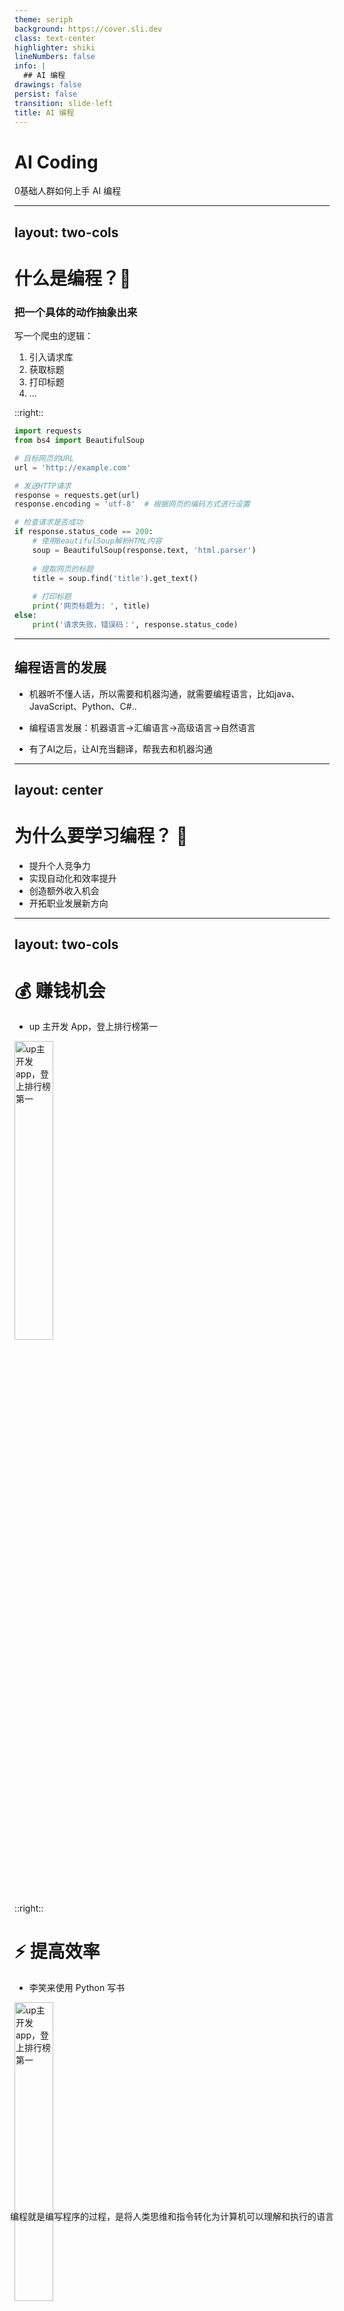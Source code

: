 ```yaml
---
theme: seriph
background: https://cover.sli.dev
class: text-center
highlighter: shiki
lineNumbers: false
info: |
  ## AI 编程
drawings: false
persist: false
transition: slide-left
title: AI 编程 
---
```


# AI Coding

<div class="text-xl mt-4 opacity-80">
0基础人群如何上手 AI 编程
</div>




---
layout: two-cols
---

<v-clicks >

# 什么是编程？🤔

<div style="position: absolute; top: 90%; left: 50%; transform: translate(-50%, -50%);width:90%;text-align:center;">编程就是编写程序的过程，是将人类思维和指令转化为计算机可以理解和执行的语言</div>

### 把一个具体的动作抽象出来​

写一个爬虫的逻辑​：
1. 引入请求库​
2. 获取标题​
3. 打印标题 
4. ...

</v-clicks>
::right::
<v-clicks>

``` python {monaco-run}
import requests
from bs4 import BeautifulSoup

# 目标网页的URL
url = 'http://example.com'

# 发送HTTP请求
response = requests.get(url)
response.encoding = 'utf-8'  # 根据网页的编码方式进行设置

# 检查请求是否成功
if response.status_code == 200:
    # 使用BeautifulSoup解析HTML内容
    soup = BeautifulSoup(response.text, 'html.parser')
    
    # 提取网页的标题
    title = soup.find('title').get_text()
    
    # 打印标题
    print('网页标题为: ', title)
else:
    print('请求失败，错误码：', response.status_code)
```

</v-clicks>

---


<v-clicks>

## 编程语言的发展

- 机器听不懂人话，所以需要和机器沟通，就需要编程语言，比如java、JavaScript、Python、C#..​

- 编程语言发展：机器语言→汇编语言→高级语言→自然语言​

- 有了AI之后，让AI充当翻译，帮我去和机器沟通​

</v-clicks>

---
layout: center
---



# 为什么要学习编程？ 🤔

<v-clicks>

- 提升个人竞争力
- 实现自动化和效率提升
- 创造额外收入机会
- 开拓职业发展新方向

</v-clicks>

---
layout: two-cols
---

<v-clicks>

# 💰 赚钱机会

- up 主开发 App，登上排行榜第一

<img src="https://s2.loli.net/2025/03/17/PEOnXeuLzFi93l5.png" style="height:35%;" alt="up主开发app，登上排行榜第一">



</v-clicks>

::right::

<v-clicks>

# ⚡ 提高效率

- 李笑来使用 Python 写书
 
<img src="https://s2.loli.net/2025/03/16/Lx9Zv6OsElNTFI3.png" style="height:35%;" alt="up主开发app，登上排行榜第一">


</v-clicks>
 
---
layout: center
---

# 学习编程的疑问

<v-clicks>

- 难不难？
- 学什么？
- 怎么学？

</v-clicks>

---
layout: center
---


# 难不难

<v-clicks>

- AI 正在重塑计算机教育，抛弃以往的学习模式
- 就像现在你不需要学习如何使用算盘
- 只要有计算器、能看懂数字、会加减乘除就可以计算一样

</v-clicks>
 
---
layout: center
---


# 学什么？

---
layout: two-cols
---

# Python

<v-clicks>

## 简单易学

- 接近英语语法
- 丰富的库和框架
- 强大的社区支持
- 强大的生态系统

## 应用广泛

- 网络爬虫
- 数据分析
- 自动化脚本

</v-clicks>

::right::

<div class="ml-4">
<v-clicks>

# JavaScript

## 多平台支持

- 小程序开发
- 浏览器应用
- 移动应用（iOS/Android）
- 桌面应用（Windows/Mac）

## 全栈开发

- 前端界面
- 后端服务

</v-clicks>
</div>
 
---
layout: center
---


# 怎么学？

---

# AI 辅助学习方法

<v-clicks>

## 传统方式

- 视频教程
- 在线课程

## AI 互动学习

提示词：

```md
我想学习[X]。请按照二八法则(80-20 原则)制定一个全面的学习计划,重点关注能让我开始构建项目的 20%核心概念。

请将计划按周安排，总计[Y]周,每月周涵盖特定的学习主题。
在完成这[Y]周的核心学习后,请推荐 5 个难度递增的项目(从入门到到进阶),帮助我应用和拓展[X]的知识。

对于每个项目,请提供简要描述并列出它将帮助强化的关键概念请确保计划详细到足以让初学者跟随，同时也要有足够的挑战性来培养独立思考和解决问题的能力。
```

</v-clicks>
 
---
layout: center
---

# 编程的演进

---

# 编程工具的四个阶段

<div class="grid grid-cols-2 gap-4">
  <div class="p-4">
<v-clicks>

## 1️⃣ 手写代码

- 记事本
- Vi 编辑器

</v-clicks>
  </div>
  <div class="p-4">
<v-clicks>

## 2️⃣ IDE 时代

- VSCode
- IntelliJ IDEA
- 代码提示
<!-- 集成开发环境=简称IDE，类似我们写ppt，需要使用WPS一样，文件的后缀名同理。 -->

</v-clicks>
  </div>

<div class="p-4">
<v-clicks>

## 3️⃣ AI 编程时代

- Cursor
- Trae
- 代码自动补全
- 自然语言生成代码

</v-clicks>
</div>

  <div class="p-4">
<v-clicks>

## 4️⃣ 未来

- AI 程序员 Devin
- 需求到部署的全流程自动化

</v-clicks>
  </div>
</div>

---
layout: center
---

# AI 编程工具一览

---
 

# AI快速构建工具
 
 <style>
.slidev-layout table {
  font-size: 12px;
}
</style> 

| 工具 | 核心功能 | 语言支持 | AI 模型 | 价格 | 特色 |
|------|----------|----------|---------|------|------|
| Bolt.new | 零门槛 Web IDE，全栈开发 | 多语言支持 | 未明确 | 免费版（有限访问）<br>专业版 $20/月 | 实时预览、一键部署、对话式开发 |
| v0 | 前端框架支持、UI 组件生成 | 多语言支持 | 未明确 | 免费版（基础功能）<br>专业版 $20/月 | UI 组件预览、实时代码调整 |
| Builder.io | 可视化页面构建、组件生成 | 支持多种前端框架 | 专有AI模型 | 免费版（有限功能）<br>团队版 $29/月起 | 无代码编辑器、AI设计建议、多平台发布 |
| GitHub Copilot Studio | 应用原型快速构建 | 多语言支持 | OpenAI模型 | $19/月/用户 | 代码库理解、自定义AI助手、团队协作 |
 
<br>

- 加速开发流程 : AI自动生成代码，显著减少手动编程时间
- 降低技术门槛 : 零代码环境让非专业人士也能参与开发
- 实时预览调整 : 即时查看更改效果，快速迭代设计
- 简化部署流程 : 一键部署功能缩短上线时间


---

# 代码助手

 
| 工具 | 核心功能 | 语言支持 | AI 模型 | 价格 | 特色 |
|------|----------|----------|---------|------|------|
| 通义灵码 | 代码补全、代码生成、智能问答 | 多语言支持，包括Python、Java、JavaScript等 | 通义大模型 | 免费（阿里云生态） | 中文支持优秀、与阿里云服务深度集成、代码解释能力强 |
| Marscode | 代码生成、智能补全、代码转换 | 多语言支持 | 火山引擎大模型 | 免费（字节跳动生态） | 中文支持良好、字节跳动技术栈集成、代码重构能力 |
| CodeGeeX | 代码生成、补全、注释生成 | 支持20+编程语言 | CodeGeeX (开源) | 基础版免费，专业版付费 | 开源模型、离线使用、中文支持良好 |
| GitHub Copilot | 实时代码建议、函数生成、注释转代码 | 支持多种主流编程语言 | OpenAI Codex | $10/月或$100/年，学生免费 | 强大的上下文理解、IDE集成度高、持续更新 | 
  

1. **智能代码生成**：自动补全代码，减少手动编写工作量。
2. **多语言支持**：兼容各种编程语言，适用范围广。
3. **提升开发效率**：加速编程过程，缩短项目周期。
4. **开发环境无缝集成**：与IDE完美融合，操作便捷。
5. **降低编程门槛**：简化复杂任务，帮助新手快速上手。

---

# AI IDE

<style>
.slidev-layout table {
  font-size: 12px;
}
</style>


| 工具     | 核心功能            | 语言支持       | AI 模型               | 价格     | 特色                     |
| -------- | ------------------- | -------------- | --------------------- | -------- | ------------------------ |
| Cursor   | 智能补全、代码生成  | 多语言（主要英文） | Claude 3.5、GPT-4o | $20/月   | VS Code 集成       |
| Windsurf | 深度代码理解        | 多语言（70种） | Claude 3.5、GPT-4o | $15/月   | 上下文感知、依赖分析 |
| Trae     | AI 代码生成、多模态 | 中英双语       | Claude 3.5、GPT-4o、豆包 | 免费     | 全流程支持、原生中文 |
 
适合多语言开发和需要 团队协作 的项目，尤其适合对代码质量有较高要求的开发环境， 能够显著提高代码编写的速度与准确性。

---
layout: center
---

# 一键生成简历网站

---

# 使用 Bolt.new

<v-clicks>

## 地址

一键生成网站：[Bolt.new](bolt.new)

## 提示词

```md
九旬，26 岁，清华大学计算机专业本科毕业，曾在百度实习，目前任职字节跳动算法工程师。
精通 Python、C++等编程语言，熟练掌握 TensorFlow、PyTorch 等框架，具备丰富的算法设计与优化经验。
曾参与多个项目，主导核心功能开发，优化性能，提升业务指标。
具有扎实的理论基础和较强的学习能力，善于团队协作，能高效解决问题。

请根据我上面的个人信息，帮我生成我的简历网站。
```

## 扫码查看

地址转二维码：[链图](https://qr.windliang.wang)

</v-clicks>


---
layout: center
---

<v-clicks>


# Trae介绍​

> Trae的全称是The Real AI Engineer（AI工程师），这是字节跳动推出的AI原生集成开发环境（IDE）的官方命名。 

<br>​
**定位：Trae国内版是国内首个AI原生集成开发环境工具(AI IDE)，能充分释放AI的潜力。​**

<br>

## 重点功能：​

- 多模态交互：支持语音指令、草图设计生成代码（如网页前端草图转HTML/CSS）。​
- 上下文感知：跨文件、跨模块理解项目架构，生成一致性代码。​
- 安全合规：训练数据完全来自国内开源项目，符合网络安全法要求。​


</v-clicks>


---

<style>
.slidev-layout table {
  font-size: 12px;
}
</style> 


<v-clicks>



# Trae国内版与国际版功能对照表

| 对比维度 | 国内版 | 国际版 |
|---------|-------|-------|
| **AI模型** | 字节跳动Doubao-1.5-pro、DeepSeek R1/V3（中文优化） | GPT-4o、Claude-3.7-Sonnet（全球化通用） |
| **官网地址** | trae.com.cn（中文界面，无地区限制） | trae.ai（多语言界面，需科学上网访问） |
| **登录方式** | 手机号/掘金账号登录（账户隔离） | 谷歌账号登录 |
| **网络要求** | 直连国内服务器，响应速度快 | 需科学上网，部分场景可能受限 |
| **核心功能** | 代码补全、智能问答、内置预览插件（免费） | 支持上传参考图生成代码（Claude模型）、更开放的全球化开发需求 |
| **特色功能** | 掘金社区集成、中文网页优化 | 多语言开发支持、Claude模型优先级更高 |
| **适用场景** | 中文开发环境、本地化需求 | 国际化项目、需复杂图像解析的场景 |
| **模型性能** | 中文代码处理更优，响应稳定 | 全球通用任务表现更强，但Claude-3.7需排队 |
| **下载地址** | https://www.trae.com.cn | https://www.trae.ai |


</v-clicks>


---
layout: center
---


<v-clicks>

## 使用Trae​
- 下载Trae​
- 梳理需求​
- 梳理逻辑​
- 告诉他技术栈​
- 你想要什么

  
</v-clicks>
---
layout: center
---

# 基础操作​

- 界面讲解​
- 如何使用
​
---
layout: center
---

<v-clicks>

# 核心功能解析​

  1. 智能问答Chat：依托强大的模型，让小白也能编程​
  2. 智能上下文：让AI更好的处理问题​
  3. 代码补全：智能预测代码补全，快速修改bug​
  4. 多模态：设计图一键生成代码​
  5. Builder：拆解任务并多生成多文件代码

</v-clicks>

---
layout: center
---


<v-clicks>


# 智能问答 

## 位置
- 侧边问答
- 内嵌对话

## 功能重点
- 代码问题，一问即答。
- 错误修复，智能建议。
- 需求生成，快速响应。
- 上下文关联，精准问答。
- 代码解释，一目了然。


</v-clicks>


---
layout: center
---


<v-clicks>


# Builder 模式

- 全自动代码生成，提升开发效率。
- 对话式迭代开发，省去手动操作。
- AI自动补全，简化编码流程。
- 从需求到项目，一步到位。
- 智能生成代码，减少重复工作。


</v-clicks>


---
layout: center
---

<v-clicks>



# 上下文引用
- 多级引用，智能关联。
- 文件拖拽，自动理解。
- 报错关联，快速定位。
- 项目语境，AI自动掌握。
- 代码交互，精准高效。


</v-clicks>


---
layout: center
---


<v-clicks>



# 多模态开发
- 设计图转代码，看图写程序。
- 截图标注，需求修改。
- 非技术人员，也能编程。
- 多模态输入，简化开发。
- 原型图生成代码，快捷方便。


</v-clicks>



---
layout: center
---

<v-clicks>



# 免费模型
- 内置强大AI模型，免费使用。
- 国内版模型，性能优越。
- 海外版模型，功能全面。
- AI协同编程，效率倍增。
- 高性能模型，助力开发。

</v-clicks>

---
layout: center
---


<v-clicks>



# Trae其他用法
- 介绍项目 
- 写作
- 写commit

其他用法可以参考官方文档：https://docs.trae.ai/docs


</v-clicks>


---
layout: center
---

# 对于普通人

<v-clicks>

- ### 让技术平权，编程不再是少数人的专利，而是大众可获取的能力

<!-- 打破，我只差一个程序员的口号 -->
<br>

- ### 让想法落地，开发周期大幅缩短，从想法到产品的时间被压缩
<!-- 快速验证一个MVP，快速验证，快速试错 -->

<br>

- ### 需求洞察力和创造力将成为关键


</v-clicks>


---
layout: center
---

# 联系我

<img src="https://s2.loli.net/2025/03/17/bvMlHDcVJWiNZ1w.png" style="margin: auto;;width:30%;" alt="">
 
